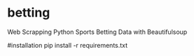 # betting
Web Scrapping Python Sports Betting Data with Beautifulsoup

#installation
pip install -r requirements.txt
